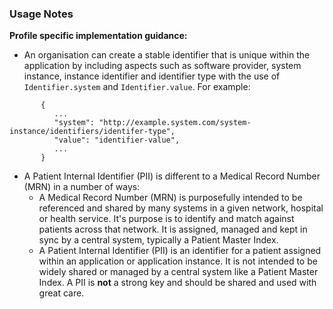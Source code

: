 ### Usage Notes

**Profile specific implementation guidance:**
- An organisation can create a stable identifier that is unique within the application by including aspects such as software provider, system instance, instance identifier and identifier type with the use of `Identifier.system` and `Identifier.value`. For example:
```
       {
          ...
          "system": "http://example.system.com/system-instance/identifiers/identifer-type",
          "value": "identifier-value",
          ...
       }   
``` 
- A Patient Internal Identifier (PII) is different to a Medical Record Number (MRN) in a number of ways:
  - A Medical Record Number (MRN) is purposefully intended to be referenced and shared by many systems in a given network, hospital or health service. It's purpose is to identify and match against patients across that network. It is assigned, managed and kept in sync by a central system, typically a Patient Master Index. 
  - A Patient Internal Identifier (PII) is an identifier for a patient assigned within an application or application instance. It is not intended to be widely shared or managed by a central system like a Patient Master Index. A PII is **not** a strong key and should be shared and used with great care.

